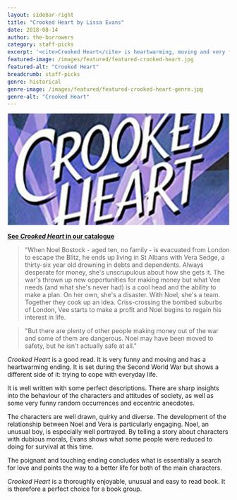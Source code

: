 ```yaml
---
layout: sidebar-right
title: "Crooked Heart by Lissa Evans"
date: 2018-08-14
author: the-borrowers
category: staff-picks
excerpt: '<cite>Crooked Heart</cite> is heartwarming, moving and very funny.'
featured-image: /images/featured/featured-crooked-heart.jpg
featured-alt: "Crooked Heart"
breadcrumb: staff-picks
genre: historical
genre-image: /images/featured/featured-crooked-heart-genre.jpg
genre-alt: "Crooked Heart"
---
```


![Crooked Heart](/images/featured/featured-crooked-heart.jpg)

**[See <cite>Crooked Heart</cite> in our catalogue](https://suffolk.spydus.co.uk/cgi-bin/spydus.exe/ENQ/OPAC/BIBENQ?BRN=1754076)**

> "When Noel Bostock - aged ten, no family - is evacuated from London to escape the Blitz, he ends up living in St Albans with Vera Sedge, a thirty-six year old drowning in debts and dependents. Always desperate for money, she's unscrupulous about how she gets it. The war's thrown up new opportunities for making money but what Vee needs (and what she's never had) is a cool head and the ability to make a plan. On her own, she's a disaster. With Noel, she's a team. Together they cook up an idea. Criss-crossing the bombed suburbs of London, Vee starts to make a profit and Noel begins to regain his interest in life.

> "But there are plenty of other people making money out of the war and some of them are dangerous. Noel may have been moved to safety, but he isn't actually safe at all."

<cite>Crooked Heart</cite> is a good read. It is very funny and moving and has a heartwarming ending. It is set during the Second World War but shows a different side of it: trying to cope with everyday life.

It is well written with some perfect descriptions. There are sharp insights into the behaviour of the characters and attitudes of society, as well as some very funny random occurrences and eccentric anecdotes.

The characters are well drawn, quirky and diverse. The development of the relationship between Noel and Vera is particularly engaging. Noel, an unusual boy, is especially well portrayed. By telling a story about characters with dubious morals, Evans shows what some people were reduced to doing for survival at this time.

The poignant and touching ending concludes what is essentially a search for love and points the way to a better life for both of the main characters.

<cite>Crooked Heart</cite> is a thoroughly enjoyable, unusual and easy to read book. It is therefore a perfect choice for a book group.

